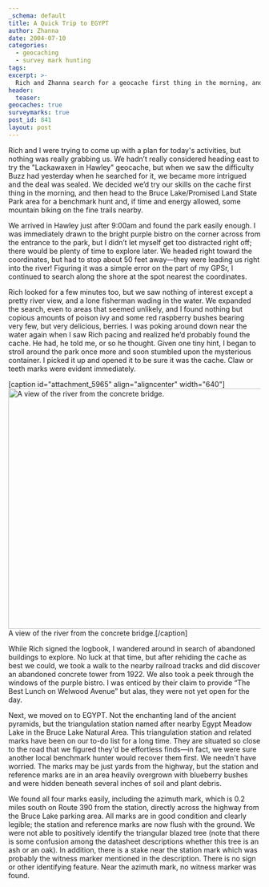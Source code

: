 ```yaml
---
_schema: default
title: A Quick Trip to EGYPT
author: Zhanna
date: 2004-07-10
categories:
  - geocaching
  - survey mark hunting
tags:
excerpt: >- 
  Rich and Zhanna search for a geocache first thing in the morning, and then head to the Bruce Lake/Promised Land State Park area for a benchmark hunt.
header:
  teaser:
geocaches: true
surveymarks: true
post_id: 841
layout: post
---
```


Rich and I were trying to come up with a plan for today's activities, but nothing was really grabbing us. We hadn’t really considered heading east to try the "Lackawaxen in Hawley" geocache, but when we saw the difficulty Buzz had yesterday when he searched for it, we became more intrigued and the deal was sealed. We decided we’d try our skills on the cache first thing in the morning, and then head to the Bruce Lake/Promised Land State Park area for a benchmark hunt and, if time and energy allowed, some mountain biking on the fine trails nearby.

We arrived in Hawley just after 9:00am and found the park easily enough. I was immediately drawn to the bright purple bistro on the corner across from the entrance to the park, but I didn’t let myself get too distracted right off; there would be plenty of time to explore later. We headed right toward the coordinates, but had to stop about 50 feet away—they were leading us right into the river! Figuring it was a simple error on the part of my GPSr, I continued to search along the shore at the spot nearest the coordinates. 

Rich looked for a few minutes too, but we saw nothing of interest except a pretty river view, and a lone fisherman wading in the water. We expanded the search, even to areas that seemed unlikely, and I found nothing but copious amounts of poison ivy and some red raspberry bushes bearing very few, but very delicious, berries. I was poking around down near the water again when I saw Rich pacing and realized he’d probably found the cache. He had, he told me, or so he thought. Given one tiny hint, I began to stroll around the park once more and soon stumbled upon the mysterious container. I picked it up and opened it to be sure it was the cache. Claw or teeth marks were evident immediately.

[caption id="attachment_5965" align="aligncenter" width="640"]<a href="https://planetzhanna.com/images/2004/07/10/richriver.jpg"><img src="https://planetzhanna.com/adventures/wp-content/uploads/2004/07/richriverb.jpg" alt="A view of the river from the concrete bridge." width="640" height="480" class="size-full wp-image-5965" /></a> A view of the river from the concrete bridge.[/caption]

While Rich signed the logbook, I wandered around in search of abandoned buildings to explore. No luck at that time, but after rehiding the cache as best we could, we took a walk to the nearby railroad tracks and did discover an abandoned concrete tower from 1922. We also took a peek through the windows of the purple bistro. I was enticed by their claim to provide “The Best Lunch on Welwood Avenue” but alas, they were not yet open for the day.

Next, we moved on to EGYPT. Not the enchanting land of the ancient pyramids, but the triangulation station named after nearby Egypt Meadow Lake in the Bruce Lake Natural Area. This triangulation station and related marks have been on our to-do list for a long time. They are situated so close to the road that we figured they'd be effortless finds—in fact, we were sure another local benchmark hunter would recover them first. We needn't have worried. The marks may be just yards from the highway, but the station and reference marks are in an area heavily overgrown with blueberry bushes and were hidden beneath several inches of soil and plant debris. 

We found all four marks easily, including the azimuth mark, which is 0.2 miles south on Route 390 from the station, directly across the highway from the Bruce Lake parking area. All marks are in good condition and clearly legible; the station and reference marks are now flush with the ground. We were not able to positively identify the triangular blazed tree (note that there is some confusion among the datasheet descriptions whether this tree is an ash or an oak). In addition, there is a stake near the station mark which was probably the witness marker mentioned in the description. There is no sign or other identifying feature. Near the azimuth mark, no witness marker was found.
